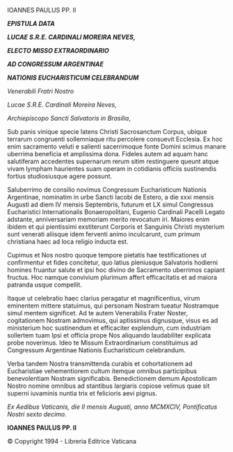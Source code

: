 IOANNES PAULUS PP. II

***EPISTULA DATA***

***LUCAE S.R.E. CARDINALI MOREIRA NEVES,***

***ELECTO MISSO EXTRAORDINARIO***

***AD CONGRESSUM ARGENTINAE***

***NATIONIS EUCHARISTICUM CELEBRANDUM***

*Venerabili Fratri Nostro*

*Lucae S.R.E. Cardinali Moreira Neves,*

*Archiepiscopo Sancti Salvatoris in Brasilia*,

Sub panis vinique specie latens Christi Sacrosanctum Corpus, ubique terrarum congruenti sollemniaque ritu percolere consuevit Ecclesia. Ex hoc enim sacramento veluti e salienti sacerrimoque fonte Domini scimus manare uberrima beneficia et amplissima dona. Fideles autem ad aquam hanc salutiferam accedentes supernarum rerum sitim restinguere queunt atque vivam lympham haurientes suam operam in cotidianis officiis sustinendis fortius studiosiusque agere possunt.

Saluberrimo de consilio novimus Congressum Eucharisticum Nationis Argentinae, nominatim in urbe Sancti Iacobi de Estero, a die xxxi mensis Augusti ad diem IV mensis Septembris, futurum et LX simul Congressus Eucharistici Internationalis Bonaeropolitani, Eugenio Cardinali Pacelli Legato adstante, anniversariam memoriam merito revocatum iri. Maiores enim ibidem et qui pientissimi exstiterunt Corporis et Sanguinis Christi mysterium sunt venerati aliisque idem ferventi animo inculcarunt, cum primum christiana haec ad loca religio inducta est.

Cupimus et Nos nostro quoque tempore pietatis hae testificationes ut confirmentur et fides concitetur, quo latius pleniusque Salvatoris hodierni homines fruantur salute et ipsi hoc divino de Sacramento uberrimos capiant fructus. Hoc namque convivium plurimum affert efficacitatis et ad maiora patranda usque compellit.

Itaque ut celebratio haec clarius peragatur et magnificentius, virum eminentem mittere statuimus, qui personam Nostram tueatur Nostramque simul mentem significet. Ad te autem Venerabilis Frater Noster, cogitationem Nostram admovimus, qui aptissimus dignusque, visus es ad ministerium hoc sustinendum et efficaciter explendum, cum industriam sollertem tuam Ipsi et officia prope Nos aliquando laudabiliter explicata probe noverimus. Ideo te Missum Extraordinarium constituimus ad Congressum Argentinae Nationis Eucharisticum celebrandum.

Verba tandem Nostra transmittenda curabis et cohortationem ad Eucharistiae vehementiorem cultum itemque omnibus participibus benevolentiam Nostram significabis. Benedictionem demum Apostolicam Nostro nomine omnibus ad stantibus largiaris copiose velimus quae sit superni iuvaminis nuntia trix et felicioris aevi pignus.

*Ex Aedibus Vaticanis, die II mensis Augusti, anno MCMXCIV, Pontificatus Nostri sexto decimo*.

**IOANNES PAULUS PP. II**

© Copyright 1994 - Libreria Editrice Vaticana